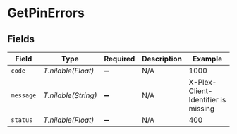 # GetPinErrors


## Fields

| Field                               | Type                                | Required                            | Description                         | Example                             |
| ----------------------------------- | ----------------------------------- | ----------------------------------- | ----------------------------------- | ----------------------------------- |
| `code`                              | *T.nilable(Float)*                  | :heavy_minus_sign:                  | N/A                                 | 1000                                |
| `message`                           | *T.nilable(String)*                 | :heavy_minus_sign:                  | N/A                                 | X-Plex-Client-Identifier is missing |
| `status`                            | *T.nilable(Float)*                  | :heavy_minus_sign:                  | N/A                                 | 400                                 |
